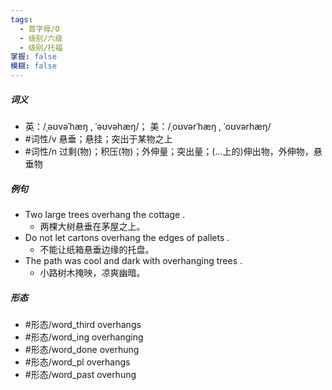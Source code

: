 ```yaml
---
tags:
  - 首字母/O
  - 级别/六级
  - 级别/托福
掌握: false
模糊: false
---
```

##### 词义
- 英：/ˌəʊvəˈhæŋ , ˈəʊvəhæŋ/； 美：/ˌoʊvərˈhæŋ , ˈoʊvərhæŋ/
- #词性/v  悬垂；悬挂；突出于某物之上
- #词性/n  过剩(物)；积压(物)；外伸量；突出量；(…上的)伸出物，外伸物，悬垂物
##### 例句
- Two large trees overhang the cottage .
	- 两棵大树悬垂在茅屋之上。
- Do not let cartons overhang the edges of pallets .
	- 不能让纸箱悬垂边缘的托盘。
- The path was cool and dark with overhanging trees .
	- 小路树木掩映，凉爽幽暗。
##### 形态
- #形态/word_third overhangs
- #形态/word_ing overhanging
- #形态/word_done overhung
- #形态/word_pl overhangs
- #形态/word_past overhung
